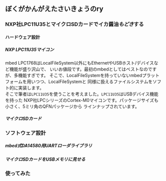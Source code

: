 ## ぼくがかんがえたさいきょうのry
### NXP社LPC11U35とマイクロSDカードでイカ醤油*もどき*する
#### ハードウェア設計
##### NXP LPC11U35マイコン
mbed LPC1768はLocalFileSystem以外にもEthernetやUSBホスト/デバイスなど機能が盛り沢山で、
いいお値段です。最初のmbedとしてはベストなのですが、多機能すぎです。
そこで、LocalFileSystemを持っていないmbedプラットフォームを用いつつ、LocalFileSystemと
同様に扱えるファイルシステムをソフト的に実装します。  
そこで筆者は`LPC11U35`を使うことを考えました。`LPC11U35`はUSBデバイス機能を持った
NXP社LPCシリーズのCortex-M0マイコンです。パッケージサイズも小さく、5ミリ角のQFNパッケージから
ラインナップされています。

##### マイクロSDカード

### ソフトウェア設計
##### mbed式DA14580用UARTローダライブラリ

##### マイクロSDカードをUSBメモリに見せる
### 使ってみた
